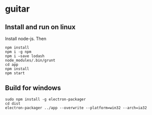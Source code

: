 # guitar

## Install and run on linux
Install node-js. Then
```
npm install
npm i -g npm
npm i —save lodash
node_modules/.bin/grunt
cd app
npm install
npm start
```

## Build for windows
```
sudo npm install -g electron-packager
cd dist
electron-packager ../app --overwrite --platform=win32 --arch=ia32
```
